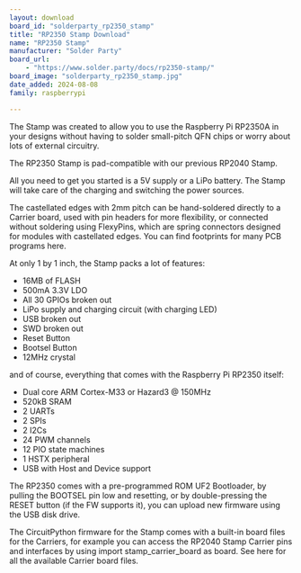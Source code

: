 ```yaml
---
layout: download
board_id: "solderparty_rp2350_stamp"
title: "RP2350 Stamp Download"
name: "RP2350 Stamp"
manufacturer: "Solder Party"
board_url:
    - "https://www.solder.party/docs/rp2350-stamp/"
board_image: "solderparty_rp2350_stamp.jpg"
date_added: 2024-08-08
family: raspberrypi

---
```

The Stamp was created to allow you to use the Raspberry Pi RP2350A in your designs without having to solder small-pitch QFN chips or worry about lots of external circuitry.

The RP2350 Stamp is pad-compatible with our previous RP2040 Stamp.

All you need to get you started is a 5V supply or a LiPo battery. The Stamp will take care of the charging and switching the power sources.

The castellated edges with 2mm pitch can be hand-soldered directly to a Carrier board, used with pin headers for more flexibility, or connected without soldering using FlexyPins, which are spring connectors designed for modules with castellated edges. You can find footprints for many PCB programs here.

At only 1 by 1 inch, the Stamp packs a lot of features:

* 16MB of FLASH
* 500mA 3.3V LDO
* All 30 GPIOs broken out
* LiPo supply and charging circuit (with charging LED)
* USB broken out
* SWD broken out
* Reset Button
* Bootsel Button
* 12MHz crystal

and of course, everything that comes with the Raspberry Pi RP2350 itself:

* Dual core ARM Cortex-M33 or Hazard3 @ 150MHz
* 520kB SRAM
* 2 UARTs
* 2 SPIs
* 2 I2Cs
* 24 PWM channels
* 12 PIO state machines
* 1 HSTX peripheral
* USB with Host and Device support

The RP2350 comes with a pre-programmed ROM UF2 Bootloader, by pulling the BOOTSEL pin low and resetting, or by double-pressing the RESET button (if the FW supports it), you can upload new firmware using the USB disk drive.

The CircuitPython firmware for the Stamp comes with a built-in board files for the Carriers, for example you can access the RP2040 Stamp Carrier pins and interfaces by using import stamp_carrier_board as board. See here for all the available Carrier board files.
